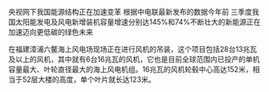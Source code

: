 央视网下我国能源结构正在加速变革
根据中电联最新发布的数据今年前
三季度我国太阳能发电及风电新增装机容量增速分别达145%和74%不断壮大的新能源正在加速迈向更低碳的绿色未来

在福建漳浦六鳌海上风电场现场正在进行风机的吊装，这个项目包括28台13兆瓦及以上的风机，其中就有6台16兆瓦的风机，它也是目前全球范围内已投产的单机容量最大、叶轮直径最大的海上风电机组。16兆瓦的风机轮毂中心高达152米，相当于52层大楼的高度，单个叶片就长达123米。
